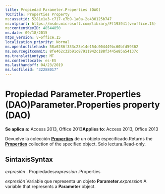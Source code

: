 ```yaml
---
title: Propiedad Parameter.Properties (DAO)
TOCTitle: Properties Property
ms:assetid: 5281e1a3-c717-e7b9-1a0a-2e430125b747
ms:mtpsurl: https://msdn.microsoft.com/library/Ff193941(v=office.15)
ms:contentKeyID: 48544850
ms.date: 09/18/2015
mtps_version: v=office.15
localization_priority: Normal
ms.openlocfilehash: 58a6286f333c23e14e154c004449bc60bfd59362
ms.sourcegitcommit: 8fe462c32b91c87911942c188f3445e85a54137c
ms.translationtype: MT
ms.contentlocale: es-ES
ms.lasthandoff: 04/23/2019
ms.locfileid: "32288017"
---
```

# <a name="parameterproperties-property-dao"></a><span data-ttu-id="4a3ce-102">Propiedad Parameter.Properties (DAO)</span><span class="sxs-lookup"><span data-stu-id="4a3ce-102">Parameter.Properties property (DAO)</span></span>


<span data-ttu-id="4a3ce-103">**Se aplica a:** Access 2013, Office 2013</span><span class="sxs-lookup"><span data-stu-id="4a3ce-103">**Applies to**: Access 2013, Office 2013</span></span>

<span data-ttu-id="4a3ce-104">Devuelve la colección **[Properties](properties-collection-dao.md)** de un objeto especificado.</span><span class="sxs-lookup"><span data-stu-id="4a3ce-104">Returns the **[Properties](properties-collection-dao.md)** collection of the specified object.</span></span> <span data-ttu-id="4a3ce-105">Solo lectura.</span><span class="sxs-lookup"><span data-stu-id="4a3ce-105">Read-only.</span></span>

## <a name="syntax"></a><span data-ttu-id="4a3ce-106">Sintaxis</span><span class="sxs-lookup"><span data-stu-id="4a3ce-106">Syntax</span></span>

<span data-ttu-id="4a3ce-107">*expresión* . Propiedades</span><span class="sxs-lookup"><span data-stu-id="4a3ce-107">*expression* .Properties</span></span>

<span data-ttu-id="4a3ce-108">*expresión* Variable que representa un objeto **Parameter.**</span><span class="sxs-lookup"><span data-stu-id="4a3ce-108">*expression* A variable that represents a **Parameter** object.</span></span>

